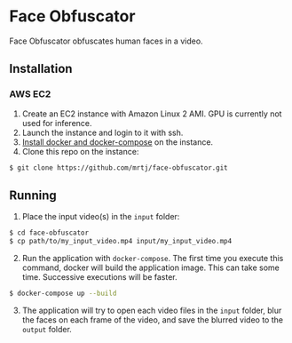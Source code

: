 # Face Obfuscator

Face Obfuscator obfuscates human faces in a video.

## Installation

### AWS EC2

1. Create an EC2 instance with Amazon Linux 2 AMI. GPU is currently not used for inference.
2. Launch the instance and login to it with ssh.
3. [Install docker and docker-compose](https://gist.github.com/npearce/6f3c7826c7499587f00957fee62f8ee9) on the instance.
4. Clone this repo on the instance:
```bash
$ git clone https://github.com/mrtj/face-obfuscator.git
```

## Running

1. Place the input video(s) in the `input` folder:
```bash
$ cd face-obfuscator
$ cp path/to/my_input_video.mp4 input/my_input_video.mp4
```
2. Run the application with `docker-compose`. The first time you execute this command, docker will build the application image. This can take some time. Successive executions will be faster.
```bash
$ docker-compose up --build
```
3. The application will try to open each video files in the `input` folder, blur the faces on each frame of the video, and save the blurred video to the `output` folder.
